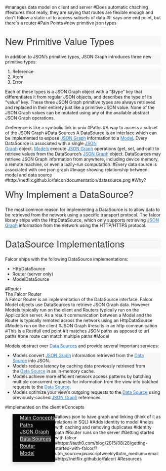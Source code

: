 #manages data model on client and server
#Does automatic chaching
#features
#not really, they are saying that routes are flexible enough and don't follow a static url to access subsets of data
#It says one end point, but there's a router
#Pain Points
#new primitive json types
<h2 id="new-primitive-value-types" style="box-sizing: border-box; font-family: 'Helvetica Neue', Helvetica, Arial, sans-serif; font-weight: 500; line-height: 1.1; color: rgb(51, 51, 51); margin-top: -50px; font-size: 30px; position: relative; border-top-width: 70px; border-top-style: solid; border-top-color: transparent; z-index: -1; background-color: rgb(247, 247, 247); background-clip: padding-box;">New Primitive Value Types</h2><p style="box-sizing: border-box; background-color: rgb(247, 247, 247);">In addition to JSON’s primitive types, JSON Graph introduces three new primitive types:</p><ol style="box-sizing: border-box; background-color: rgb(247, 247, 247);"><li style="box-sizing: border-box;">Reference</li><li style="box-sizing: border-box;">Atom</li><li style="box-sizing: border-box;">Error</li></ol><p style="box-sizing: border-box; background-color: rgb(247, 247, 247);">Each of these types is a JSON Graph object with a “$type” key that differentiates it from regular JSON objects, and describes the type of its “value” key. These three JSON Graph primitive types are always retrieved and replaced in their entirety just like a primitive JSON value. None of the JSON Graph values can be mutated using any of the available abstract JSON Graph operations.</p>
#reference is like a symbolic link in unix
#Paths
#A way to access a subset of the JSON Graph
#Data Sources
<span style="background-color: rgb(247, 247, 247);">A DataSource is an interface which can be implemented to expose&nbsp;</span><a href="http://netflix.github.io/falcor/documentation/jsongraph.html" style="box-sizing: border-box; color: rgb(51, 122, 183); background-color: rgb(247, 247, 247);">JSON Graph</a><span style="background-color: rgb(247, 247, 247);">&nbsp;information to a&nbsp;</span><a href="http://netflix.github.io/falcor/documentation/model.html" style="box-sizing: border-box; color: rgb(51, 122, 183); background-color: rgb(247, 247, 247);">Model</a><span style="background-color: rgb(247, 247, 247);">. Every DataSource is associated with a single&nbsp;</span><a href="http://netflix.github.io/falcor/documentation/jsongraph.html" style="box-sizing: border-box; color: rgb(51, 122, 183); background-color: rgb(247, 247, 247);">JSON Graph</a><span style="background-color: rgb(247, 247, 247);">&nbsp;object.&nbsp;</span><a href="http://netflix.github.io/falcor/documentation/model.html" style="box-sizing: border-box; color: rgb(51, 122, 183); background-color: rgb(247, 247, 247);">Models</a><span style="background-color: rgb(247, 247, 247);">&nbsp;execute&nbsp;</span><a href="http://netflix.github.io/falcor/documentation/jsongraph.html" style="box-sizing: border-box; color: rgb(51, 122, 183); background-color: rgb(247, 247, 247);">JSON Graph</a>&nbsp;<span style="background-color: rgb(247, 247, 247);">operations (get, set, and call) to retrieve values from the DataSource’s&nbsp;</span><a href="http://netflix.github.io/falcor/documentation/jsongraph.html" style="box-sizing: border-box; color: rgb(51, 122, 183); background-color: rgb(247, 247, 247);">JSON Graph</a><span style="background-color: rgb(247, 247, 247);">&nbsp;object. DataSources may retrieve JSON Graph information from anywhere, including device memory, a remote machine, or even a lazily-run computation.</span>
#Every data source is associated with one json graph
#Image showing relationship between model and data source
#http://netflix.github.io/falcor/documentation/datasource.png
#Why?
<h2 id="why-implement-a-datasource" style="box-sizing: border-box; font-family: 'Helvetica Neue', Helvetica, Arial, sans-serif; font-weight: 500; line-height: 1.1; color: rgb(51, 51, 51); margin-top: -50px; font-size: 30px; position: relative; border-top-width: 70px; border-top-style: solid; border-top-color: transparent; z-index: -1; background-color: rgb(247, 247, 247); background-clip: padding-box;">Why Implement a DataSource?</h2><p style="box-sizing: border-box; background-color: rgb(247, 247, 247);">The most common reason for implementing a DataSource is to allow data to be retrieved from the network using a specific transport protocol. The falcor library ships with the HttpDataSource, which only supports retrieving&nbsp;<a href="http://netflix.github.io/falcor/documentation/jsongraph.html" style="box-sizing: border-box; color: rgb(51, 122, 183); background-color: transparent;">JSON Graph</a>&nbsp;information from the network using the HTTP/HTTPS protocol.</p><h2 id="datasource-implementations" style="box-sizing: border-box; font-family: 'Helvetica Neue', Helvetica, Arial, sans-serif; font-weight: 500; line-height: 1.1; color: rgb(51, 51, 51); margin-top: -50px; font-size: 30px; position: relative; border-top-width: 70px; border-top-style: solid; border-top-color: transparent; z-index: -1; background-color: rgb(247, 247, 247); background-clip: padding-box;">DataSource Implementations</h2><p style="box-sizing: border-box; background-color: rgb(247, 247, 247);">Falcor ships with the following DataSource implementations:</p><ul style="box-sizing: border-box; background-color: rgb(247, 247, 247);"><li style="box-sizing: border-box;">HttpDataSource</li><li style="box-sizing: border-box;">Router (server only)</li><li style="box-sizing: border-box;">ModelDataSource</li></ul>
#Router
<div>The Falcor Router<br></div><div>A Falcor Router is an implementation of the DataSource interface. Falcor Model objects use DataSources to retrieve JSON Graph data. However Models typically run on the client and Routers typically run on the Application server. As a result communication between a Model and the Router is typically remoted across the network using an HttpDataSource</div>
#Models run on the client
#JSON Graph
#results in an http communication
#This is a Restfull end point
#It matches  JSON paths as apposed to url paths
#one route can match multiple paths
#Model
<p style="box-sizing: border-box; background-color: rgb(247, 247, 247);">Models abstract over&nbsp;<a href="http://netflix.github.io/falcor/documentation/datasources.html" style="box-sizing: border-box; color: rgb(51, 122, 183); background-color: transparent;">Data Sources</a>&nbsp;and provide several important services:</p><ul style="box-sizing: border-box; background-color: rgb(247, 247, 247);"><li style="box-sizing: border-box;">Models convert&nbsp;<a href="http://netflix.github.io/falcor/documentation/jsongraph.html" style="box-sizing: border-box; color: rgb(51, 122, 183); background-color: transparent;">JSON Graph</a>&nbsp;information retrieved from the&nbsp;<a href="http://netflix.github.io/falcor/documentation/datasources.html" style="box-sizing: border-box; color: rgb(51, 122, 183); background-color: transparent;">Data Source</a>&nbsp;into JSON.</li><li style="box-sizing: border-box;">Models reduce latency by caching data previously retrieved from the&nbsp;<a href="http://netflix.github.io/falcor/documentation/datasources.html" style="box-sizing: border-box; color: rgb(51, 122, 183); background-color: transparent;">Data Source</a>&nbsp;in an in-memory cache.</li><li style="box-sizing: border-box;">Models achieve more efficient network access patterns by batching multiple concurrent requests for information from the view into batched requests to the&nbsp;<a href="http://netflix.github.io/falcor/documentation/datasources.html" style="box-sizing: border-box; color: rgb(51, 122, 183); background-color: transparent;">Data Source</a>.</li><li style="box-sizing: border-box;">Models optimize your view’s outgoing requests to the&nbsp;<a href="http://netflix.github.io/falcor/documentation/datasources.html" style="box-sizing: border-box; color: rgb(51, 122, 183); background-color: transparent;">Data Source</a>&nbsp;using previously-cached&nbsp;<a href="http://netflix.github.io/falcor/documentation/jsongraph.html" style="box-sizing: border-box; color: rgb(51, 122, 183); background-color: transparent;">JSON Graph</a>&nbsp;references.</li></ul>
#implemented on the client
#Concepts
<ul class="nav navbar-nav" style="box-sizing: border-box; margin-bottom: 0px; background-color: rgb(54, 54, 54);"><li class="dropdown active open" style="box-sizing: border-box; display: block; float: left; background-color: rgb(74, 74, 74);"><ul class="dropdown-menu" style="box-sizing: border-box; margin-top: 1px; top: 50px; z-index: 1000; border-top-width: 2px; border-color: rgb(204, 204, 204) rgba(0, 0, 0, 0.14902) rgba(0, 0, 0, 0.14902); border-radius: 0px 0px 4px 4px; box-shadow: rgba(0, 0, 0, 0.172549) 0px 6px 12px; background-color: rgba(0, 0, 0, 0.901961);"><li class="" style="box-sizing: border-box;"><a href="http://netflix.github.io/falcor/documentation/paths.html" style="box-sizing: border-box; color: rgb(230, 230, 230); text-decoration: underline; outline: 0px; line-height: 1.42857; font-size: 16px; background-color: transparent;" target="_blank">Main Concepts<br></a></li><li class="" style="box-sizing: border-box;"><a href="http://netflix.github.io/falcor/documentation/paths.html" style="box-sizing: border-box; color: rgb(230, 230, 230); text-decoration: underline; outline: 0px; line-height: 1.42857; font-size: 16px; background-color: transparent;" target="_blank">Paths</a></li><li class="" style="box-sizing: border-box;"><a href="http://netflix.github.io/falcor/documentation/jsongraph.html" style="box-sizing: border-box; color: rgb(230, 230, 230); line-height: 1.42857; font-size: 16px; background-color: transparent;" target="_blank">JSON Graph</a></li><li class="active" style="box-sizing: border-box;"><a href="http://netflix.github.io/falcor/documentation/datasources.html" style="box-sizing: border-box; color: rgb(230, 230, 230); line-height: 1.42857; font-size: 16px; background-color: rgb(74, 74, 74);" target="_blank">Data Sources</a></li><li class="" style="box-sizing: border-box;"><a href="http://netflix.github.io/falcor/documentation/router.html" style="box-sizing: border-box; color: rgb(230, 230, 230); line-height: 1.42857; font-size: 16px; background-color: transparent;" target="_blank">Router</a></li><li class="" style="box-sizing: border-box;"><a href="http://netflix.github.io/falcor/documentation/model.html" style="box-sizing: border-box; color: rgb(230, 230, 230); line-height: 1.42857; font-size: 16px; background-color: transparent;" target="_blank">Model</a></li><li class="" style="box-sizing: border-box;"><div><br></div></li></ul></li><li class="dropdown " style="box-sizing: border-box; display: block; float: left;"></li></ul>
#allows json to have graph and linking (think of it as relations in SQL)
#Adds identity to model
#helps with caching and removing duplicates
#identity path
#Router runs on the server
#Getting started with falcor
#https://auth0.com/blog/2015/08/28/getting-started-with-falcor/?utm_source=javascriptweekly&utm_medium=email
#http://netflix.github.io/falcor/
#Resources

